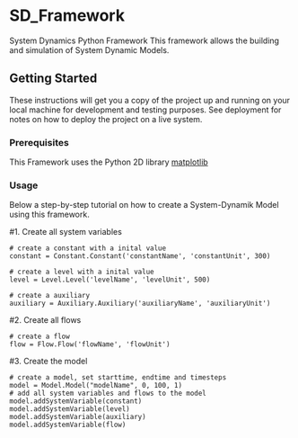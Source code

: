 # SD_Framework

System Dynamics Python Framework
This framework allows the building and simulation of System Dynamic Models. 

## Getting Started

These instructions will get you a copy of the project up and running on your local machine for development and testing purposes. See deployment for notes on how to deploy the project on a live system.

### Prerequisites

This Framework uses the Python 2D library [matplotlib](https://matplotlib.org) 

### Usage

Below a step-by-step tutorial on how to create a System-Dynamik Model using this framework.

#1. Create all system variables
``` 
# create a constant with a inital value
constant = Constant.Constant('constantName', 'constantUnit', 300)

# create a level with a inital value
level = Level.Level('levelName', 'levelUnit', 500)

# create a auxiliary
auxiliary = Auxiliary.Auxiliary('auxiliaryName', 'auxiliaryUnit')
```

#2. Create all flows
```
# create a flow 
flow = Flow.Flow('flowName', 'flowUnit')
```

#3. Create the model
```
# create a model, set starttime, endtime and timesteps
model = Model.Model("modelName", 0, 100, 1)
# add all system variables and flows to the model
model.addSystemVariable(constant)
model.addSystemVariable(level)
model.addSystemVariable(auxiliary)
model.addSystemVariable(flow)
```

